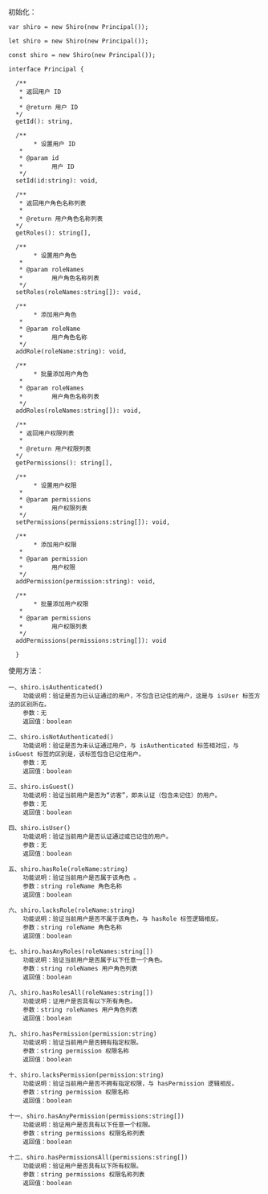 初始化：

	var shiro = new Shiro(new Principal());
	
	let shiro = new Shiro(new Principal());
	
	const shiro = new Shiro(new Principal());

    interface Principal {

	  /**
	   * 返回用户 ID
	   * 
	   * @return 用户 ID
	  */
	  getId(): string,

	  /**
           * 设置用户 ID
	   *
	   * @param id
	   * 		用户 ID
	   */
	  setId(id:string): void,

	  /**
	   * 返回用户角色名称列表
	   * 
	   * @return 用户角色名称列表
	  */
	  getRoles(): string[],

	  /**
           * 设置用户角色
	   *
	   * @param roleNames
	   * 		用户角色名称列表
	   */
	  setRoles(roleNames:string[]): void,

	  /**
           * 添加用户角色
	   *
	   * @param roleName
	   * 		用户角色名称
	   */
	  addRole(roleName:string): void,

	  /**
           * 批量添加用户角色
	   *
	   * @param roleNames
	   * 		用户角色名称列表
	   */
	  addRoles(roleNames:string[]): void,

	  /**
	   * 返回用户权限列表
	   * 
	   * @return 用户权限列表
	  */
	  getPermissions(): string[],

	  /**
           * 设置用户权限
	   *
	   * @param permissions
	   * 		用户权限列表
	   */
	  setPermissions(permissions:string[]): void,

	  /**
           * 添加用户权限
	   *
	   * @param permission
	   * 		用户权限
	   */
	  addPermission(permission:string): void,

	  /**
           * 批量添加用户权限
	   *
	   * @param permissions
	   * 		用户权限列表
	   */
	  addPermissions(permissions:string[]): void

      }	


使用方法：

	一、shiro.isAuthenticated()
		功能说明：验证是否为已认证通过的用户，不包含已记住的用户，这是与 isUser 标签方法的区别所在。
		参数：无
		返回值：boolean

	二、shiro.isNotAuthenticated()
		功能说明：验证是否为未认证通过用户，与 isAuthenticated 标签相对应，与 isGuest 标签的区别是，该标签包含已记住用户。
		参数：无
		返回值：boolean

	三、shiro.isGuest()
		功能说明：验证当前用户是否为“访客”，即未认证（包含未记住）的用户。
		参数：无
		返回值：boolean

	四、shiro.isUser()
		功能说明：验证当前用户是否认证通过或已记住的用户。
		参数：无
		返回值：boolean

	五、shiro.hasRole(roleName:string)
		功能说明：验证当前用户是否属于该角色 。
		参数：string roleName 角色名称
		返回值：boolean

	六、shiro.lacksRole(roleName:string)
		功能说明：验证当前用户是否不属于该角色，与 hasRole 标签逻辑相反。
		参数：string roleName 角色名称
		返回值：boolean

	七、shiro.hasAnyRoles(roleNames:string[])
		功能说明：验证当前用户是否属于以下任意一个角色。
		参数：string roleNames 用户角色列表
		返回值：boolean

	八、shiro.hasRolesAll(roleNames:string[])
		功能说明：证用户是否具有以下所有角色。
		参数：string roleNames 用户角色列表
		返回值：boolean

	九、shiro.hasPermission(permission:string)
		功能说明：验证当前用户是否拥有指定权限。
		参数：string permission 权限名称
		返回值：boolean

	十、shiro.lacksPermission(permission:string)
		功能说明：验证当前用户是否不拥有指定权限，与 hasPermission 逻辑相反。
		参数：string permission 权限名称
		返回值：boolean

	十一、shiro.hasAnyPermission(permissions:string[])
		功能说明：验证用户是否具有以下任意一个权限。
		参数：string permissions 权限名称列表
		返回值：boolean

	十二、shiro.hasPermissionsAll(permissions:string[])
		功能说明：验证用户是否具有以下所有权限。
		参数：string permissions 权限名称列表
		返回值：boolean


